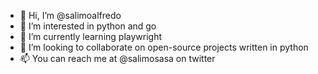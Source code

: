 - 👋 Hi, I’m @salimoalfredo
- 👀 I’m interested in python and go
- 🌱 I’m currently learning playwright
- 💞️ I’m looking to collaborate on open-source projects written in python
- 📫 You can reach me at @salimosasa on twitter

<!---
salimoalfredo/salimoalfredo is a ✨ special ✨ repository because its `README.md` (this file) appears on your GitHub profile.
You can click the Preview link to take a look at your changes.
--->
